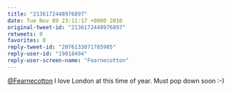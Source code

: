 ```yaml
---
title: "2136172448976897"
date: Tue Nov 09 23:11:17 +0000 2010
original-tweet-id: "2136172448976897"
retweets: 0
favorites: 0
reply-tweet-id: "2076133071785985"
reply-user-id: "19818494"
reply-user-screen-name: "Fearnecotton"
---
```

<a href="https://twitter.com/Fearnecotton">@Fearnecotton</a> I love London at this time of year. Must pop down soon :-)
